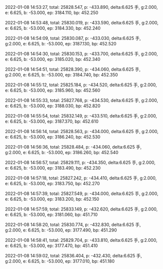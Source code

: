 2022-01-08 14:53:27, total: 25828.547, p: -433.890, delta:6.625 手, g:2.000, e: 6.625, b: -53.000, ep: 3184.110, bp: 452.250

2022-01-08 14:53:48, total: 25830.019, p: -433.590, delta:6.625 手, g:2.000, e: 6.625, b: -53.000, ep: 3184.330, bp: 452.240

2022-01-08 14:54:09, total: 25830.087, p: -433.030, delta:6.625 手, g:2.000, e: 6.625, b: -53.000, ep: 3187.130, bp: 452.520

2022-01-08 14:54:30, total: 25830.153, p: -433.700, delta:6.625 手, g:2.000, e: 6.625, b: -53.000, ep: 3185.020, bp: 452.340

2022-01-08 14:54:51, total: 25828.390, p: -434.060, delta:6.625 手, g:2.000, e: 6.625, b: -53.000, ep: 3184.740, bp: 452.350

2022-01-08 14:55:12, total: 25825.184, p: -434.520, delta:6.625 手, g:2.000, e: 6.625, b: -53.000, ep: 3185.960, bp: 452.560

2022-01-08 14:55:33, total: 25827.768, p: -434.530, delta:6.625 手, g:2.000, e: 6.625, b: -53.000, ep: 3188.030, bp: 452.820

2022-01-08 14:55:54, total: 25832.149, p: -433.510, delta:6.625 手, g:2.000, e: 6.625, b: -53.000, ep: 3187.370, bp: 452.610

2022-01-08 14:56:14, total: 25828.563, p: -434.000, delta:6.625 手, g:2.000, e: 6.625, b: -53.000, ep: 3186.240, bp: 452.530

2022-01-08 14:56:36, total: 25828.484, p: -434.060, delta:6.625 手, g:2.000, e: 6.625, b: -53.000, ep: 3186.260, bp: 452.540

2022-01-08 14:56:57, total: 25829.111, p: -434.350, delta:6.625 手, g:2.000, e: 6.625, b: -53.000, ep: 3183.490, bp: 452.230

2022-01-08 14:57:18, total: 25827.242, p: -434.410, delta:6.625 手, g:2.000, e: 6.625, b: -53.000, ep: 3183.750, bp: 452.270

2022-01-08 14:57:39, total: 25827.549, p: -434.000, delta:6.625 手, g:2.000, e: 6.625, b: -53.000, ep: 3183.200, bp: 452.150

2022-01-08 14:57:59, total: 25833.149, p: -432.620, delta:6.625 手, g:2.000, e: 6.625, b: -53.000, ep: 3181.060, bp: 451.710

2022-01-08 14:58:20, total: 25830.774, p: -432.830, delta:6.625 手, g:2.000, e: 6.625, b: -53.000, ep: 3177.490, bp: 451.290

2022-01-08 14:58:41, total: 25829.704, p: -433.810, delta:6.625 手, g:2.000, e: 6.625, b: -53.000, ep: 3177.470, bp: 451.410

2022-01-08 14:59:02, total: 25836.404, p: -432.430, delta:6.625 手, g:2.000, e: 6.625, b: -53.000, ep: 3177.010, bp: 451.180